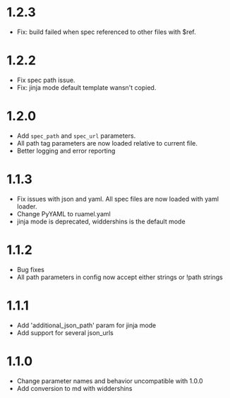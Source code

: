 # 1.2.3

- Fix: build failed when spec referenced to other files with $ref.

# 1.2.2

- Fix spec path issue.
- Fix: jinja mode default template wansn't copied.

# 1.2.0

- Add `spec_path` and `spec_url` parameters.
- All path tag parameters are now loaded relative to current file.
- Better logging and error reporting

# 1.1.3

- Fix issues with json and yaml. All spec files are now loaded with yaml loader.
- Change PyYAML to ruamel.yaml
- jinja mode is deprecated, widdershins is the default mode

# 1.1.2

- Bug fixes
- All path parameters in config now accept either strings or !path strings

# 1.1.1

- Add 'additional_json_path' param for jinja mode
- Add support for several json_urls

# 1.1.0

- Change parameter names and behavior uncompatible with 1.0.0
- Add conversion to md with widdershins